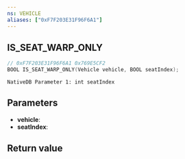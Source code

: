 ```yaml
---
ns: VEHICLE
aliases: ["0xF7F203E31F96F6A1"]
---
```

## IS_SEAT_WARP_ONLY

```c
// 0xF7F203E31F96F6A1 0x769E5CF2
BOOL IS_SEAT_WARP_ONLY(Vehicle vehicle, BOOL seatIndex);
```


```
NativeDB Parameter 1: int seatIndex
```

## Parameters
* **vehicle**: 
* **seatIndex**: 

## Return value
